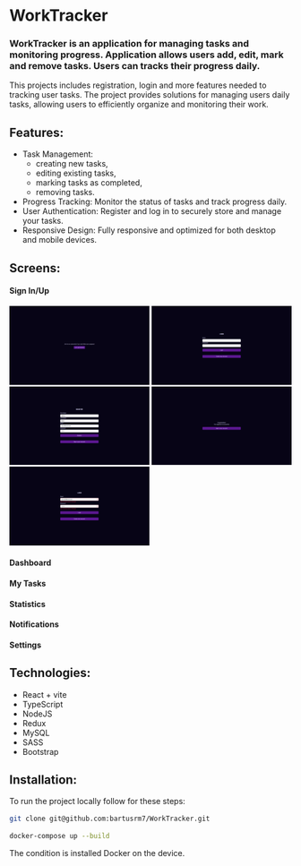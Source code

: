 # WorkTracker

### WorkTracker is an application for managing tasks and monitoring progress. Application allows users add, edit, mark and remove tasks. Users can tracks their progress daily.

This projects includes registration, login and more features needed to tracking user tasks. The project provides solutions for managing users daily tasks, allowing users to efficiently organize and monitoring their work.

## Features:
* Task Management:
  - creating new tasks,
  - editing existing tasks,
  - marking tasks as completed,
  - removing tasks.
* Progress Tracking: Monitor the status of tasks and track progress daily.
* User Authentication: Register and log in to securely store and manage your tasks.
* Responsive Design: Fully responsive and optimized for both desktop and mobile devices.

## Screens:
#### Sign In/Up
<img src="/work-tracker-frontend/src/assets/Zrzut ekranu 2025-04-16 104717.png" width="250" /> <img src="/work-tracker-frontend/src/assets/Zrzut ekranu 2025-04-16 091503.png" width="250" /> 
<img src="/work-tracker-frontend/src/assets/Zrzut ekranu 2025-04-16 091718.png" width="250" /> <img src="/work-tracker-frontend/src/assets/Zrzut ekranu 2025-04-16 091724.png" width="250" /> <img src="/work-tracker-frontend/src/assets/Zrzut ekranu 2025-04-16 091752.png" width="250" /> 


#### Dashboard

#### My Tasks

#### Statistics

#### Notifications

#### Settings

## Technologies:
* React + vite
* TypeScript
* NodeJS
* Redux
* MySQL
* SASS
* Bootstrap
  
## Installation:
To run the project locally follow for these steps:


```bash
git clone git@github.com:bartusrm7/WorkTracker.git
```

```bash
docker-compose up --build
```

The condition is installed Docker on the device.

